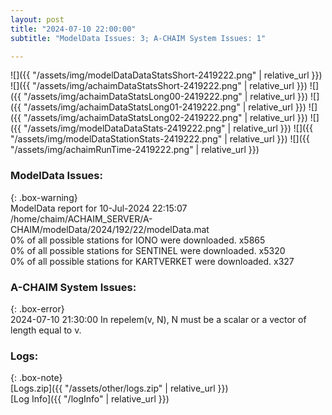 ```yaml
---
layout: post
title: "2024-07-10 22:00:00"
subtitle: "ModelData Issues: 3; A-CHAIM System Issues: 1"

---
```


![]({{ "/assets/img/modelDataDataStatsShort-2419222.png" | relative_url }})
![]({{ "/assets/img/achaimDataStatsShort-2419222.png" | relative_url }})
![]({{ "/assets/img/achaimDataStatsLong00-2419222.png" | relative_url }})
![]({{ "/assets/img/achaimDataStatsLong01-2419222.png" | relative_url }})
![]({{ "/assets/img/achaimDataStatsLong02-2419222.png" | relative_url }})
![]({{ "/assets/img/modelDataDataStats-2419222.png" | relative_url }})
![]({{ "/assets/img/modelDataStationStats-2419222.png" | relative_url }})
![]({{ "/assets/img/achaimRunTime-2419222.png" | relative_url }})


### ModelData Issues:  
  
{: .box-warning}  
 ModelData report for 10-Jul-2024 22:15:07   
 /home/chaim/ACHAIM_SERVER/A-CHAIM/modelData/2024/192/22/modelData.mat   
 0% of all possible stations for IONO were downloaded. x5865   
 0% of all possible stations for SENTINEL were downloaded. x5320   
 0% of all possible stations for KARTVERKET were downloaded. x327   
  
### A-CHAIM System Issues:  
  
{: .box-error}  
2024-07-10 21:30:00 In repelem(v, N), N must be a scalar or a vector of length equal to v.  

### Logs:  
  
{: .box-note}  
[Logs.zip]({{ "/assets/other/logs.zip" | relative_url }})  
[Log Info]({{ "/logInfo" | relative_url }})  
